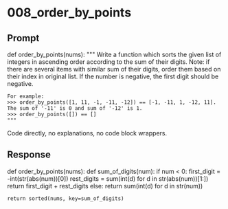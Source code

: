 # 008_order_by_points

## Prompt

def order_by_points(nums):
    """
    Write a function which sorts the given list of integers
    in ascending order according to the sum of their digits.
    Note: if there are several items with similar sum of their digits,
    order them based on their index in original list. If the number is negative, the first digit should be negative.

    For example:
    >>> order_by_points([1, 11, -1, -11, -12]) == [-1, -11, 1, -12, 11]. The sum of '-11' is 0 and sum of '-12' is 1.
    >>> order_by_points([]) == []
    """

Code directly, no explanations, no code block wrappers.

## Response

def order_by_points(nums):
    def sum_of_digits(num):
        if num < 0:
            first_digit = -int(str(abs(num))[0])
            rest_digits = sum(int(d) for d in str(abs(num))[1:])
            return first_digit + rest_digits
        else:
            return sum(int(d) for d in str(num))
    
    return sorted(nums, key=sum_of_digits)

